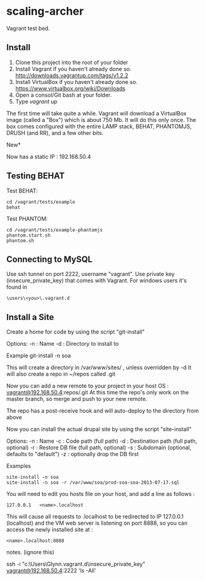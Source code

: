 scaling-archer
==============

Vagrant test bed.

Install
-------

1. Clone this project into the root of your <projects> folder
2. Install Vagrant if you haven't already done so.	http://downloads.vagrantup.com/tags/v1.2.2
3. Install VirtualBox if you haven't already done so.	https://www.virtualbox.org/wiki/Downloads
4. Open a consol/Git bash at your <projects> folder.
5. Type _vagrant up<enter>_

The first time will take quite a while. Vagrant will download a VirtualBox image (called a "Box") which is about 750 Mb. It will do this only once.
The box comes configured with the entire LAMP stack, BEHAT, PHANTOMJS, DRUSH (and RR), and a few other bits.

New* 

Now has a static IP : 192.168.50.4 


Testing BEHAT
--------------
Test BEHAT:
	
	cd /vagrant/tests/example	
	behat 

Test PHANTOM:
	
	cd /vagrant/tests/example-phantomjs
	phantom.start.sh	
	phantom.sh 


Connecting to MySQL
-------------------
Use ssh tunnel on port 2222, username "vagrant".
Use private key (insecure_private_key) that comes with Vagrant. For windows users it's found in 

	\users\<you>\.vagrant.d


Install a Site
--------------

Create a home for code by using the script "git-install"

Options:
-n : Name
-d : Directory to install to

Example
	git-install -n soa

This will create a directory in /var/www/sites/<name> , unless overridden by -d
It will also create a repo in ~/repos called <name>.git

Now you can add a new remote to your project in your host OS : vagrant@192.168.50.4:repos/<name>.git
At this time the repo's only work on the master branch, so merge and push to your new remote.

The repo has a post-receive hook and will auto-deploy to the directory from above

Now you can install the actual drupal site by using the script "site-install"

Options:
-n : Name
-c : Code path (full path)
-d : Destination path (full path, optional)
-r : Restore DB file (full path, optional)
-s : Subdomain (optional, defaults to "default")
-z : optionally drop the DB first

Examples

	site-install -n soa
	site-install -n soa -r /var/www/soa/prod-soa-soa-2013-07-17.sql 
	
You will need to edit you hosts file on your host, and add a line as follows :

	127.0.0.1	<name>.localhost

This will cause all requests to <name>.localhost to be redirected to IP 127.0.0.1 (localhost)
and the VM web server is listening on port 8888, so you can access the newly installed site at :

	<name>.localhost:8888
	

	
notes. (ignore this)
	
ssh -i "c:\Users\Glynn\.vagrant.d\insecure_private_key" vagrant@192.168.50.4:2222 'ls -All'

